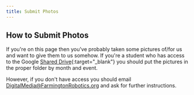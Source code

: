 ```yaml
---
title: Submit Photos
---
```

## How to Submit Photos
If you're on this page then you've probably taken some pictures of/for us and want to give them to us somehow. If you're a student who has access to the Google [Shared Drive](https://drive.google.com/drive/folders/1Z0zvhAQZjrtwMQHFN0y0TtLGELtLts0B){:target="_blank"} you should put the pictures in the proper folder by month and event.

However, if you don't have access you should email [DigitalMedia@FarmingtonRobotics.org](mailto:digitalmedia@farmingtonrobotics.org) and ask for further instructions.
